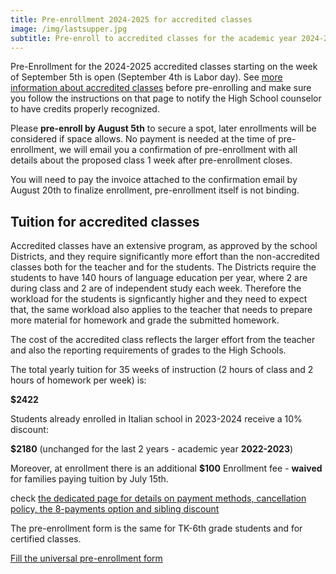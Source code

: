 ```yaml
---
title: Pre-enrollment 2024-2025 for accredited classes
image: /img/lastsupper.jpg
subtitle: Pre-enroll to accredited classes for the academic year 2024-2025
---
```


Pre-Enrollment for the 2024-2025 accredited classes starting on the week of September 5th is open (September 4th is Labor day).
See [more information about accredited classes](/accredited-classes) before pre-enrolling and make sure you follow the instructions on that page to notify the High School counselor to have credits properly recognized.

Please **pre-enroll by August 5th** to secure a spot, later enrollments will be considered if space allows.
No payment is needed at the time of pre-enrollment, we will email you a confirmation of pre-enrollment with all details about the proposed class 1 week after pre-enrollment closes.

You will need to pay the invoice attached to the confirmation email by August 20th to finalize enrollment, pre-enrollment itself is not binding.

## Tuition for accredited classes

Accredited classes have an extensive program, as approved by the school Districts, and they require significantly more effort than the non-accredited classes both for the teacher and for the students.
The Districts require the students to have 140 hours of language education per year, where 2 are during class and 2 are of independent study each week.
Therefore the workload for the students is signficantly higher and they need to expect that, the same workload also applies to the teacher that needs to prepare more material for homework and grade the submitted homework.

The cost of the accredited class reflects the larger effort from the teacher and also the reporting requirements of grades to the High Schools.

The total yearly tuition for 35 weeks of instruction (2 hours of class and 2 hours of homework per week) is:

**$2422**

Students already enrolled in Italian school in 2023-2024 receive a 10% discount:

**$2180** (unchanged for the last 2 years - academic year **2022-2023**)

Moreover, at enrollment there is an additional **$100** Enrollment fee - **waived** for families paying tuition by July 15th.

check [the dedicated page for details on payment methods, cancellation policy, the 8-payments option and sibling discount](/tuition-payment)

The pre-enrollment form is the same for TK-6th grade students and for certified classes.

<div class="tc">
<a href="https://docs.google.com/forms/d/e/1FAIpQLSd4sac0Y2wdTd9gm2AF1Y9uuVPPyJzHfHEphJPA1iYPkrP43g/viewform?usp=sf_link" class="btn raise">Fill the universal pre-enrollment form</a>
</div>
